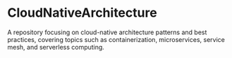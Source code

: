 # CloudNativeArchitecture
A repository focusing on cloud-native architecture patterns and best practices, covering topics such as containerization, microservices, service mesh, and serverless computing.
